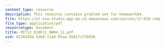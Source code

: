 ```yaml
---
content_type: resource
description: This resource contains problem set for homework04.
file: https://ol-ocw-studio-app-qa.s3.amazonaws.com/courses/12-010-computational-methods-of-scientific-programming-fall-2011/6230158a52b011a895aa35817cf7b930_MIT12_010F11_HW04_11.pdf
file_type: application/pdf
resourcetype: Document
title: MIT12_010F11_HW04_11.pdf
uid: 6230158a-52b0-11a8-95aa-35817cf7b930
---
```

